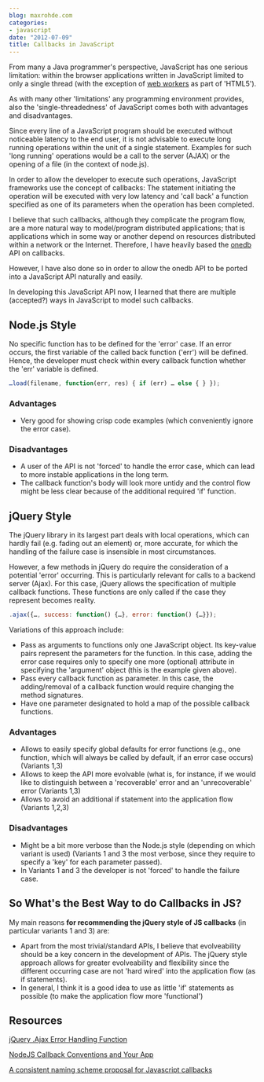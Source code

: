 ```yaml
---
blog: maxrohde.com
categories:
- javascript
date: "2012-07-09"
title: Callbacks in JavaScript
---
```


From many a Java programmer's perspective, JavaScript has one serious limitation: within the browser applications written in JavaScript limited to only a single thread (with the exception of [web workers](http://greenido.wordpress.com/2012/05/20/web-workers-and-big-data-a-real-world-example/) as part of 'HTML5').

As with many other 'limitations' any programming environment provides, also the 'single-threadedness' of JavaScript comes both with advantages and disadvantages.

Since every line of a JavaScript program should be executed without noticeable latency to the end user, it is not advisable to execute long running operations within the unit of a single statement. Examples for such 'long running' operations would be a call to the server (AJAX) or the opening of a file (in the context of node.js).

In order to allow the developer to execute such operations, JavaScript frameworks use the concept of callbacks: The statement initiating the operation will be executed with very low latency and 'call back' a function specified as one of its parameters when the operation has been completed.

I believe that such callbacks, although they complicate the program flow, are a more natural way to model/program distributed applications; that is applications which in some way or another depend on resources distributed within a network or the Internet. Therefore, I have heavily based the [onedb](http://maxrohde.com/2012/05/06/introducing-onedb/) API on callbacks.

However, I have also done so in order to allow the onedb API to be ported into a JavaScript API naturally and easily.

In developing this JavaScript API now, I learned that there are multiple (accepted?) ways in JavaScript to model such callbacks.

## Node.js Style

No specific function has to be defined for the 'error' case. If an error occurs, the first variable of the called back function ('err') will be defined. Hence, the developer must check within every callback function whether the 'err' variable is defined.

```javascript
…load(filename, function(err, res) { if (err) … else { } });
```

### Advantages

- Very good for showing crisp code examples (which conveniently ignore the error case).

### Disadvantages

- A user of the API is not 'forced' to handle the error case, which can lead to more instable applications in the long term.
- The callback function's body will look more untidy and the control flow might be less clear because of the additional required 'if' function.

## jQuery Style

The jQuery library in its largest part deals with local operations, which can hardly fail (e.g. fading out an element) or, more accurate, for which the handling of the failure case is insensible in most circumstances.

However, a few methods in jQuery do require the consideration of a potential 'error' occurring. This is particularly relevant for calls to a backend server (Ajax). For this case, jQuery allows the specification of multiple callback functions. These functions are only called if the case they represent becomes reality.

```javascript
.ajax({…, success: function() {…}, error: function() {…}});
```

Variations of this approach include:

- Pass as arguments to functions only one JavaScript object. Its key-value pairs represent the parameters for the function. In this case, adding the error case requires only to specify one more (optional) attribute in specifying the 'argument' object (this is the example given above).
- Pass every callback function as parameter. In this case, the adding/removal of a callback function would require changing the method signatures.
- Have one parameter designated to hold a map of the possible callback functions.

### Advantages

- Allows to easily specify global defaults for error functions (e.g., one function, which will always be called by default, if an error case occurs) (Variants 1,3)
- Allows to keep the API more evolvable (what is, for instance, if we would like to distinguish between a 'recoverable' error and an 'unrecoverable' error (Variants 1,3)
- Allows to avoid an additional if statement into the application flow (Variants 1,2,3)

### Disadvantages

- Might be a bit more verbose than the Node.js style (depending on which variant is used) (Variants 1 and 3 the most verbose, since they require to specify a 'key' for each parameter passed).
- In Variants 1 and 3 the developer is not 'forced' to handle the failure case.

## So What's the Best Way to do Callbacks in JS?

My main reasons **for recommending the jQuery style of JS callbacks** (in particular variants 1 and 3) are:

- Apart from the most trivial/standard APIs, I believe that evolveability should be a key concern in the development of APIs. The jQuery style approach allows for greater evolveability and flexibility since the different occurring case are not 'hard wired' into the application flow (as if statements).
- In general, I think it is a good idea to use as little 'if' statements as possible (to make the application flow more 'functional')

## Resources

[jQuery .Ajax Error Handling Function](http://www.unseenrevolution.com/jquery-ajax-error-handling-function/)

[NodeJS Callback Conventions and Your App](http://wekeroad.com/2012/02/25/nodejs-callback-conventions-and-your-app/)

[A consistent naming scheme proposal for Javascript callbacks](http://architect-things.blogspot.co.nz/2011/03/consistent-naming-scheme-proposal-for.html)
